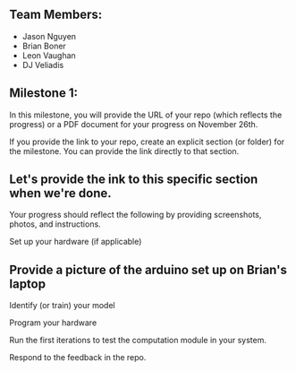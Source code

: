 ## Team Members:
- Jason Nguyen
- Brian Boner
- Leon Vaughan
- DJ Veliadis

## Milestone 1: 
In this milestone, you will provide the URL of your repo (which reflects the progress) or a PDF document for your progress on November 26th.

If you provide the link to your repo, create an explicit section (or folder) for the milestone. You can provide the link directly to that section.

## Let's provide the ink to this specific section when we're done.

Your progress should reflect the following by providing screenshots, photos, and instructions.


Set up your hardware (if applicable)

## Provide a picture of the arduino set up on Brian's laptop

Identify (or train) your model 


Program your hardware


Run the first iterations to test the computation module in your system.


Respond to the feedback in the repo.


